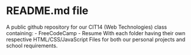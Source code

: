 # README.md file

A public github repository for our CIT14 (Web Technologies) class containing:
    - FreeCodeCamp
    - Resume
With each folder having their own respective HTML/CSS/JavaScript Files for both our personal projects and school requirements.